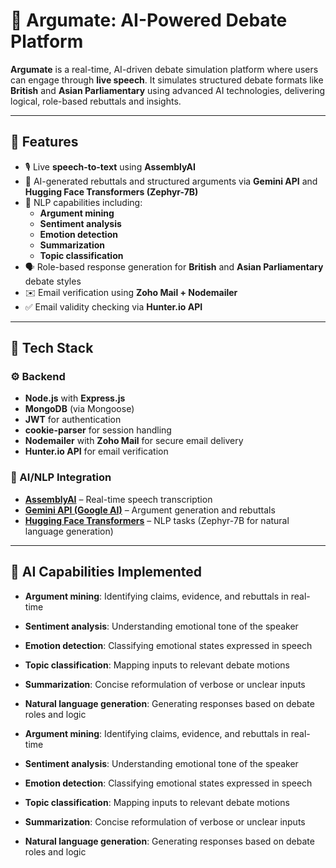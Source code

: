 # 🧠 Argumate: AI-Powered Debate Platform

**Argumate** is a real-time, AI-driven debate simulation platform where users can engage through **live speech**. It simulates structured debate formats like **British** and **Asian Parliamentary** using advanced AI technologies, delivering logical, role-based rebuttals and insights.

---

## 🚀 Features

- 🎙️ Live **speech-to-text** using **AssemblyAI**
- 🤖 AI-generated rebuttals and structured arguments via **Gemini API** and **Hugging Face Transformers (Zephyr-7B)**
- 🧠 NLP capabilities including:
  - **Argument mining**
  - **Sentiment analysis**
  - **Emotion detection**
  - **Summarization**
  - **Topic classification**
- 🗣️ Role-based response generation for **British** and **Asian Parliamentary** debate styles
- ✉️ Email verification using **Zoho Mail + Nodemailer**
- ✅ Email validity checking via **Hunter.io API**

---

## 🧩 Tech Stack

### ⚙️ Backend
- **Node.js** with **Express.js**
- **MongoDB** (via Mongoose)
- **JWT** for authentication
- **cookie-parser** for session handling
- **Nodemailer** with **Zoho Mail** for secure email delivery
- **Hunter.io API** for email verification

### 🤖 AI/NLP Integration
- [**AssemblyAI**](https://www.assemblyai.com/) – Real-time speech transcription
- [**Gemini API (Google AI)**](https://ai.google.dev/) – Argument generation and rebuttals
- [**Hugging Face Transformers**](https://huggingface.co/docs/api-inference/) – NLP tasks (Zephyr-7B for natural language generation)

---

## 🧠 AI Capabilities Implemented
- **Argument mining**: Identifying claims, evidence, and rebuttals in real-time
- **Sentiment analysis**: Understanding emotional tone of the speaker
- **Emotion detection**: Classifying emotional states expressed in speech
- **Topic classification**: Mapping inputs to relevant debate motions
- **Summarization**: Concise reformulation of verbose or unclear inputs
- **Natural language generation**: Generating responses based on debate roles and logic

- **Argument mining**: Identifying claims, evidence, and rebuttals in real-time
- **Sentiment analysis**: Understanding emotional tone of the speaker
- **Emotion detection**: Classifying emotional states expressed in speech
- **Topic classification**: Mapping inputs to relevant debate motions
- **Summarization**: Concise reformulation of verbose or unclear inputs
- **Natural language generation**: Generating responses based on debate roles and logic
